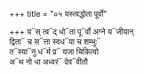 +++
title = "०५ यस्त्वद्धोता पूर्वो"

+++
य᳓स् त्व᳓द् धो᳓ता पू᳓र्वो अग्ने य᳓जीयान्  
द्विता᳓ च स᳓त्ता स्वध᳓या च शम्भुः᳓  
त᳓स्या᳓नु ध᳓र्म प्र᳓ यजा चिकित्वो  
अ᳓थ नो धा अध्वरं᳓ देव᳓वीतौ